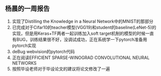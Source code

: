 杨晨的一周报告
--------
1. 实现了Distilling the Knowledge in a Neural Network中的MNIST的那部分
2. 已完成对于Cifar10的teacher模型(VGG19)和student的baseline(LeNet-5)的实现，但是用Keras+TF两者一起训练加入soft target机制的模型的时候一直有BUG，训练结果很不好，没调试成功，正在系统学一下pytorch准备用pytorch实现
3. deBug webvision的pytorch代码
4. 正在阅读EFFICIENT SPARSE-WINOGRAD CONVOLUTIONAL NEURAL NETWORKS
5. 按照毕设老师对于毕设论文的建议将论文修改了一遍
